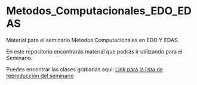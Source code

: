 # Metodos_Computacionales_EDO_EDAS
Material para el seminario Métodos Computacionales en  EDO Y EDAS.

En este repositorio encontrarás material que podrás ir utilizando para el Seminario.

Puedes encontrar las clases grabadas aquí: [Link para la lista de reproducción del seminario](https://www.youtube.com/playlist?list=PLyLLT2_M0UMbREnbtJxKFWR4GIbZNCqSo)
